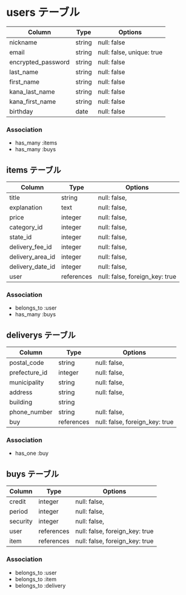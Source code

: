 # users テーブル

| Column             | Type     | Options                       |
| ------------------ | ------   | ----------------------------- |
| nickname           | string   | null: false                   |
| email              | string   | null: false, unique: true     |
| encrypted_password | string   | null: false                   |
| last_name          | string   | null: false                   |
| first_name         | string   | null: false                   |
| kana_last_name     | string   | null: false                   |
| kana_first_name    | string   | null: false                   |
| birthday           | date     | null: false                   |

### Association

- has_many :items
- has_many :buys

## items テーブル

| Column           | Type       | Options                        |
| ---------------- | ---------- | ------------------------------ |
| title            | string     | null: false,                   |
| explanation      | text       | null: false,                   |
| price            | integer    | null: false,                   |
| category_id      | integer    | null: false,                   |
| state_id         | integer    | null: false,                   |
| delivery_fee_id  | integer    | null: false,                   |
| delivery_area_id | integer    | null: false,                   |
| delivery_date_id | integer    | null: false,                   |
| user             | references | null: false, foreign_key: true |

### Association

- belongs_to :user
- has_many :buys

## deliverys テーブル

| Column        | Type       | Options                        |
| ------------- | ---------- | ------------------------------ |
| postal_code   | string     | null: false,                   |
| prefecture_id | integer    | null: false,                   | 
| municipality  | string     | null: false,                   |
| address       | string     | null: false,                   |
| building      | string     |                                |
| phone_number  | string     | null: false,                   |
| buy           | references | null: false, foreign_key: true |

### Association

- has_one :buy

## buys テーブル

| Column    | Type    | Options       |
| --------- | ------- | ------------- |
| credit    | integer | null: false,  |
| period    | integer | null: false,  |
| security  | integer | null: false,  |
| user      | references | null: false, foreign_key: true |
| item      | references | null: false, foreign_key: true |

### Association

- belongs_to :user
- belongs_to :item
- belongs_to :delivery